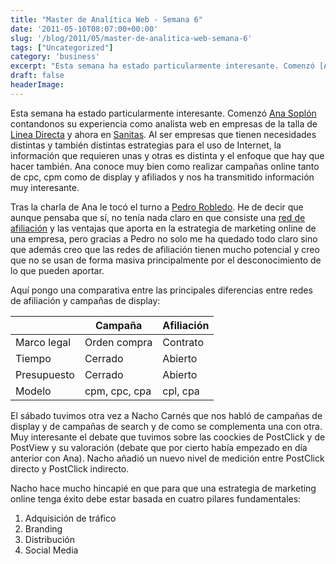 ```yaml
---
title: "Master de Analítica Web - Semana 6"
date: '2011-05-10T08:07:00+00:00'
slug: '/blog/2011/05/master-de-analitica-web-semana-6'
tags: ["Uncategorized"]
category: 'business'
excerpt: "Esta semana ha estado particularmente interesante. Comenzó [Ana Soplón]( Ana Soplón Experta en analítica web) contandonos su experiencia como analista web en empre..."
draft: false
headerImage:
---
```

Esta semana ha estado particularmente interesante. Comenzó [Ana Soplón](http://www.linkedin.com/in/anasoplon "Ana Soplón Experta en analítica web") contandonos su experiencia como analista web en empresas de la talla de [Linea Directa](https://www.lineadirecta.com/LDAWeb/home.init.faces "seguros") y ahora en [Sanitas](http://static.squarespace.com/static/5303797ae4b0c6ad9e43f072/5303ce80e4b0400995a883d6/5303cf35e4b0400995a88b0c/1392758581676/?format=original "Seguros de salud"). Al ser empresas que tienen necesidades distintas y también distintas estrategias para el uso de Internet, la información que requieren unas y otras es distinta y el enfoque que hay que hacer también. Ana conoce muy bien como realizar campañas online tanto de cpc, cpm como de display y afiliados y nos ha transmitido información muy interesante.



Tras la charla de Ana le tocó el turno a [Pedro Robledo](http://www.linkedin.com/in/pedrorobledo). He de decir que aunque pensaba que sí, no tenía nada claro en que consiste una [red de afiliación](http://static.squarespace.com/static/5303797ae4b0c6ad9e43f072/5303ce80e4b0400995a883d6/5303cf35e4b0400995a88b0c/1392758581676/?format=original "Red de afiliación lider en España") y las ventajas que aporta en la estrategia de marketing online de una empresa, pero gracias a Pedro no solo me ha quedado todo claro sino que además creo que las redes de afiliación tienen mucho potencial y creo que no se usan de forma masiva principalmente por el desconocimiento de lo que pueden aportar.

Aquí pongo una comparativa entre las principales diferencias entre redes de afiliación y campañas de display:



|  | Campaña | Afiliación |
| --- | --- | --- |
| Marco legal | Orden compra | Contrato |
| Tiempo | Cerrado | Abierto |
| Presupuesto | Cerrado | Abierto |
| Modelo | cpm, cpc, cpa | cpl, cpa |

El sábado tuvimos otra vez a Nacho Carnés que nos habló de campañas de display y de campañas de search y de como se complementa una con otra. Muy interesante el debate que tuvimos sobre las coockies de PostClick y de PostView y su valoración (debate que por cierto había empezado en día anterior con Ana). Nacho añadió un nuevo nivel de medición entre PostClick directo y PostClick indirecto.

Nacho hace mucho hincapié en que para que una estrategia de marketing online tenga éxito debe estar basada en cuatro pilares fundamentales:

1. Adquisición de tráfico
2. Branding
3. Distribución
4. Social Media
